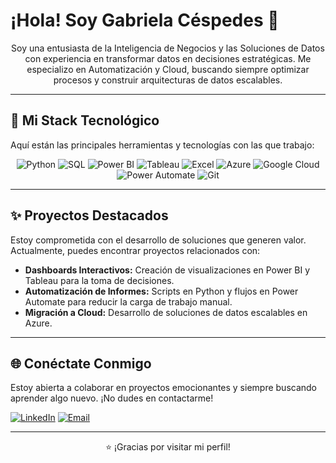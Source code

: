 # ¡Hola! Soy Gabriela Céspedes 👋

<p align="center">
  Soy una entusiasta de la Inteligencia de Negocios y las Soluciones de Datos con experiencia en transformar datos en decisiones estratégicas. Me especializo en Automatización y Cloud, buscando siempre optimizar procesos y construir arquitecturas de datos escalables.
</p>

---
## 🚀 Mi Stack Tecnológico

Aquí están las principales herramientas y tecnologías con las que trabajo:

<p align="center">
  <img src="https://img.shields.io/badge/Python-3776AB?style=for-the-badge&logo=python&logoColor=white" alt="Python" />
  <img src="https://img.shields.io/badge/SQL-4479A1?style=for-the-badge&logo=mysql&logoColor=white" alt="SQL" />
  <img src="https://img.shields.io/badge/Power%20BI-F2C811?style=for-the-badge&logo=powerbi&logoColor=white" alt="Power BI" />
  <img src="https://img.shields.io/badge/Tableau-E97627?style=for-the-badge&logo=tableau&logoColor=white" alt="Tableau" />
  <img src="https://img.shields.io/badge/Microsoft%20Excel-217346?style=for-the-badge&logo=microsoftexcel&logoColor=white" alt="Excel" />
  <img src="https://img.shields.io/badge/Azure-0078D4?style=for-the-badge&logo=microsoftazure&logoColor=white" alt="Azure" />
  <img src="https://img.shields.io/badge/Google_Cloud-4285F4?style=for-the-badge&logo=google-cloud&logoColor=white" alt="Google Cloud" />
  <img src="https://img.shields.io/badge/Power_Automate-0066CC?style=for-the-badge&logo=powerautomate&logoColor=white" alt="Power Automate" />
  <img src="https://img.shields.io/badge/Git-F05032?style=for-the-badge&logo=git&logoColor=white" alt="Git" />
</p>

---

## ✨ Proyectos Destacados

Estoy comprometida con el desarrollo de soluciones que generen valor. Actualmente, puedes encontrar proyectos relacionados con:

-   **Dashboards Interactivos:** Creación de visualizaciones en Power BI y Tableau para la toma de decisiones.
-   **Automatización de Informes:** Scripts en Python y flujos en Power Automate para reducir la carga de trabajo manual.
-   **Migración a Cloud:** Desarrollo de soluciones de datos escalables en Azure.

---

## 🌐 Conéctate Conmigo

Estoy abierta a colaborar en proyectos emocionantes y siempre buscando aprender algo nuevo. ¡No dudes en contactarme!

[![LinkedIn](https://img.shields.io/badge/LinkedIn-0077B5?style=for-the-badge&logo=linkedin&logoColor=white)](https://www.linkedin.com/in/gcespedeslo/) 
[![Email](https://img.shields.io/badge/Gmail-D14836?style=for-the-badge&logo=gmail&logoColor=white)](mailto:gacespedeslo@gmail.com)

---
<p align="center">
  ⭐ ¡Gracias por visitar mi perfil!
</p>
